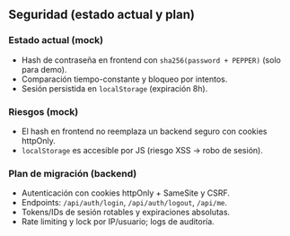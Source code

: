 ## Seguridad (estado actual y plan)

### Estado actual (mock)
- Hash de contraseña en frontend con `sha256(password + PEPPER)` (solo para demo).
- Comparación tiempo-constante y bloqueo por intentos.
- Sesión persistida en `localStorage` (expiración 8h).

### Riesgos (mock)
- El hash en frontend no reemplaza un backend seguro con cookies httpOnly.
- `localStorage` es accesible por JS (riesgo XSS → robo de sesión).

### Plan de migración (backend)
- Autenticación con cookies httpOnly + SameSite y CSRF.
- Endpoints: `/api/auth/login`, `/api/auth/logout`, `/api/me`.
- Tokens/IDs de sesión rotables y expiraciones absolutas.
- Rate limiting y lock por IP/usuario; logs de auditoría.
